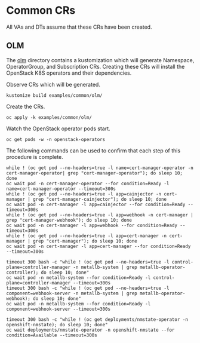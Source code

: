 # Common CRs

All VAs and DTs assume that these CRs have been created.

## OLM

The [olm](olm) directory contains a kustomization which will generate
Namespace, OperatorGroup, and Subscription CRs. Creating these CRs
will install the OpenStack K8S operators and their dependencies.

Observe CRs which will be generated.
```
kustomize build examples/common/olm/
```
Create the CRs.
```
oc apply -k examples/common/olm/
```
Watch the OpenStack operator pods start.
```
oc get pods -w -n openstack-operators
```
The following commands can be used to confirm that each step of this
procedure is complete.
```
while ! (oc get pod --no-headers=true -l name=cert-manager-operator -n cert-manager-operator| grep "cert-manager-operator"); do sleep 10; done
oc wait pod -n cert-manager-operator --for condition=Ready -l name=cert-manager-operator --timeout=300s
while ! (oc get pod --no-headers=true -l app=cainjector -n cert-manager | grep "cert-manager-cainjector"); do sleep 10; done
oc wait pod -n cert-manager -l app=cainjector --for condition=Ready --timeout=300s
while ! (oc get pod --no-headers=true -l app=webhook -n cert-manager | grep "cert-manager-webhook"); do sleep 10; done
oc wait pod -n cert-manager -l app=webhook --for condition=Ready --timeout=300s
while ! (oc get pod --no-headers=true -l app=cert-manager -n cert-manager | grep "cert-manager"); do sleep 10; done
oc wait pod -n cert-manager -l app=cert-manager --for condition=Ready --timeout=300s

timeout 300 bash -c "while ! (oc get pod --no-headers=true -l control-plane=controller-manager -n metallb-system | grep metallb-operator-controller); do sleep 10; done"
oc wait pod -n metallb-system --for condition=Ready -l control-plane=controller-manager --timeout=300s
timeout 300 bash -c "while ! (oc get pod --no-headers=true -l component=webhook-server -n metallb-system | grep metallb-operator-webhook); do sleep 10; done"
oc wait pod -n metallb-system --for condition=Ready -l component=webhook-server --timeout=300s

timeout 300 bash -c "while ! (oc get deployments/nmstate-operator -n openshift-nmstate); do sleep 10; done"
oc wait deployments/nmstate-operator -n openshift-nmstate --for condition=Available --timeout=300s
```

